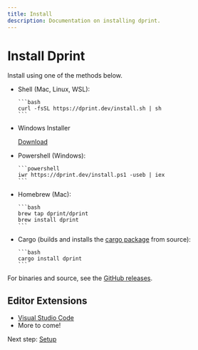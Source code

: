 ```yaml
---
title: Install
description: Documentation on installing dprint.
---
```


# Install Dprint

Install using one of the methods below.

- Shell (Mac, Linux, WSL):

      ```bash
      curl -fsSL https://dprint.dev/install.sh | sh
      ```
- Windows Installer

  [Download](https://github.com/dprint/dprint/releases/latest/download/dprint-x86_64-pc-windows-msvc-installer.exe)
- Powershell (Windows):

      ```powershell
      iwr https://dprint.dev/install.ps1 -useb | iex
      ```
- Homebrew (Mac):

      ```bash
      brew tap dprint/dprint
      brew install dprint
      ```
- Cargo (builds and installs the [cargo package](https://crates.io/crates/dprint) from source):

      ```bash
      cargo install dprint
      ```

For binaries and source, see the [GitHub releases](https://github.com/dprint/dprint/releases).

## Editor Extensions

- [Visual Studio Code](https://marketplace.visualstudio.com/items?itemName=dprint.dprint)
- More to come!

Next step: [Setup](/setup)
